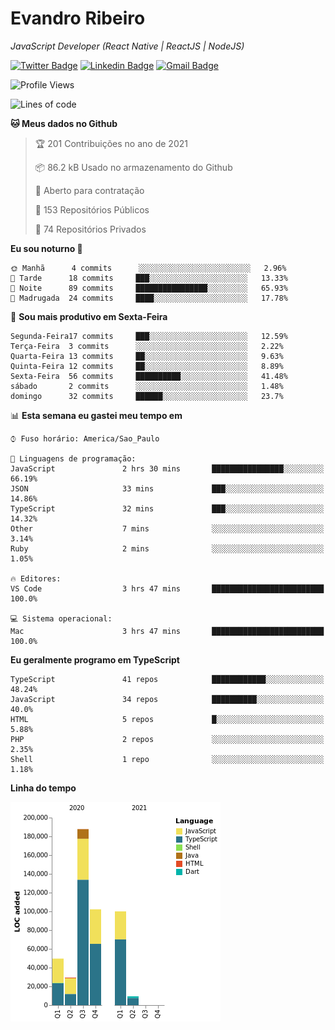 # Evandro **Ribeiro**

*JavaScript Developer (React Native | ReactJS | NodeJS)*

[![Twitter Badge](https://img.shields.io/badge/-@ribeiroevandro-201B2D?style=flat-square&labelColor=201B2D&logo=twitter&logoColor=white&link=https://twitter.com/ribeiroevandro)](https://twitter.com/ribeiroevandro) 
[![Linkedin Badge](https://img.shields.io/badge/-Evandro%20Ribeiro-201B2D?style=flat-square&logo=Linkedin&logoColor=white&link=https://www.linkedin.com/in/ribeiroevandro)](https://www.linkedin.com/in/ribeiroevandro) 
[![Gmail Badge](https://img.shields.io/badge/-oi@ribeiroevandro.com.br-201B2D?style=flat-square&logo=Gmail&logoColor=white&link=mailto:oi@ribeiroevandro.com.br)](mailto:oi@ribeiroevandro.com.br)


<!--START_SECTION:waka-->
![Profile Views](http://img.shields.io/badge/Visualizac%C3%B5es%20do%20perfil-0-blue)

![Lines of code](https://img.shields.io/badge/Desde%20o%20Hello%20World%20eu%20escrevi-478366%20linhas%20de%20c%C3%B3digo-blue)

**🐱 Meus dados no Github** 

> 🏆 201 Contribuições no ano de 2021
 > 
> 📦 86.2 kB Usado no armazenamento do Github 
 > 
> 💼 Aberto para contratação
 > 
> 📜 153 Repositórios Públicos 
 > 
> 🔑 74 Repositórios Privados  
 > 
**Eu sou noturno 🦉** 

```text
🌞 Manhã      4 commits      ░░░░░░░░░░░░░░░░░░░░░░░░░   2.96% 
🌆 Tarde      18 commits     ███░░░░░░░░░░░░░░░░░░░░░░   13.33% 
🌃 Noite      89 commits     ████████████████░░░░░░░░░   65.93% 
🌙 Madrugada  24 commits     ████░░░░░░░░░░░░░░░░░░░░░   17.78%

```
📅 **Sou mais produtivo em Sexta-Feira** 

```text
Segunda-Feira17 commits     ███░░░░░░░░░░░░░░░░░░░░░░   12.59% 
Terça-Feira  3 commits      ░░░░░░░░░░░░░░░░░░░░░░░░░   2.22% 
Quarta-Feira 13 commits     ██░░░░░░░░░░░░░░░░░░░░░░░   9.63% 
Quinta-Feira 12 commits     ██░░░░░░░░░░░░░░░░░░░░░░░   8.89% 
Sexta-Feira  56 commits     ██████████░░░░░░░░░░░░░░░   41.48% 
sábado       2 commits      ░░░░░░░░░░░░░░░░░░░░░░░░░   1.48% 
domingo      32 commits     ██████░░░░░░░░░░░░░░░░░░░   23.7%

```


📊 **Esta semana eu gastei meu tempo em** 

```text
⌚︎ Fuso horário: America/Sao_Paulo

💬 Linguagens de programação: 
JavaScript               2 hrs 30 mins       ████████████████░░░░░░░░░   66.19% 
JSON                     33 mins             ███░░░░░░░░░░░░░░░░░░░░░░   14.86% 
TypeScript               32 mins             ███░░░░░░░░░░░░░░░░░░░░░░   14.32% 
Other                    7 mins              ░░░░░░░░░░░░░░░░░░░░░░░░░   3.14% 
Ruby                     2 mins              ░░░░░░░░░░░░░░░░░░░░░░░░░   1.05%

🔥 Editores: 
VS Code                  3 hrs 47 mins       █████████████████████████   100.0%

💻 Sistema operacional: 
Mac                      3 hrs 47 mins       █████████████████████████   100.0%

```

**Eu geralmente programo em TypeScript** 

```text
TypeScript               41 repos            ████████████░░░░░░░░░░░░░   48.24% 
JavaScript               34 repos            ██████████░░░░░░░░░░░░░░░   40.0% 
HTML                     5 repos             █░░░░░░░░░░░░░░░░░░░░░░░░   5.88% 
PHP                      2 repos             ░░░░░░░░░░░░░░░░░░░░░░░░░   2.35% 
Shell                    1 repo              ░░░░░░░░░░░░░░░░░░░░░░░░░   1.18%

```


**Linha do tempo**

![Chart not found](https://raw.githubusercontent.com/ribeiroevandro/ribeiroevandro/master/charts/bar_graph.png) 


<!--END_SECTION:waka-->
